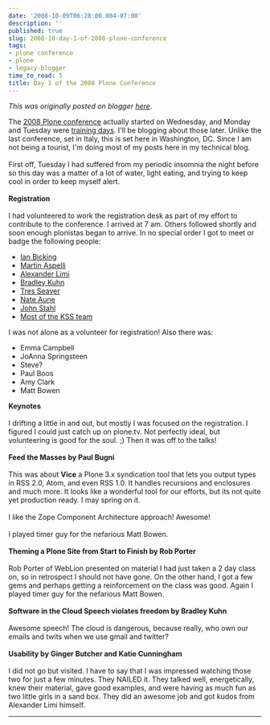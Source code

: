 ```yaml
---
date: '2008-10-09T06:28:00.004-07:00'
description: ''
published: true
slug: 2008-10-day-1-of-2008-plone-conference
tags:
- plone conference
- plone
- legacy-blogger
time_to_read: 5
title: Day 1 of the 2008 Plone Conference
---
```


*This was originally posted on blogger [here](https://pydanny.blogspot.com/2008/10/day-1-of-2008-plone-conference.html)*.

The <a href="http://www.openplans.org/projects/plone-conference-2008-dc/project-home">2008 Plone conference</a> actually started on Wednesday, and Monday and Tuesday were <a href="http://plonebootcamps.com">training days</a>.  I'll be blogging about those later.  Unlike the last conference, set in Italy, this is set here in Washington, DC.  Since I am not being a tourist, I'm doing most of my posts here in my technical blog.<br /><br />First off, Tuesday I had suffered from my periodic insomnia the night before so this day was a matter of a lot of water, light eating, and trying to keep cool in order to keep myself alert.<br /><br /><span style="font-weight: bold;">Registration</span><br /><br />I had volunteered to work the registration desk as part of my effort to contribute to the conference.  I arrived at 7 am.  Others followed shortly and soon enough plonistas began to arrive.  In no special order I got to meet or badge the following people:<br /><ul><li><a href="http://blog.ianbicking.org">Ian Bicking</a></li><li><a href="http://martinaspeli.net">Martin Aspelli</a></li><li><a href="http://limi.net">Alexander Limi</a></li><li><a href="http://en.wikipedia.org/wiki/Bradley_M._Kuhn">Bradley Kuhn</a></li><li><a href="http://www.palladion.com/">Tres Seaver</a></li><li><a href="http://jazkarta.com">Nate Aune</a></li><li><a href="http://blogs.onenw.org/jon/">John Stahl</a></li><li><a href="http://kssproject.org">Most of the KSS team</a></li></ul>   I was not alone as a volunteer for registration!  Also there was:<br /><ul><li>    Emma Campbell</li><li>    JoAnna Springsteen</li><li>    Steve?</li><li>    Paul Boos</li><li>    Amy Clark</li><li>    Matt Bowen</li></ul><span style="font-weight: bold;">Keynotes</span><br /><br />I drifting a little in and out, but mostly I was focused on the registration. I figured I could just catch up on plone.tv.  Not perfectly ideal, but volunteering is good for the soul.  ;)  Then it was off to the talks!<br /><br /><span style="font-weight: bold;">Feed the Masses by Paul Bugni</span><br /><br />This was about <span style="font-weight: bold;">Vice</span> a Plone 3.x syndication tool that lets you output types in RSS 2.0, Atom, and even RSS 1.0.  It handles recursions and enclosures and much more.  It looks like a wonderful tool for our efforts, but its not quite yet production ready.  I may spring on it.<br /><br />I like the Zope Component Architecture approach!  Awesome!<br /><br />I played timer guy for the nefarious Matt Bowen.<br /><br /><span style="font-weight: bold;">Theming a Plone Site from Start to Finish by Rob Porter</span><br /><br />Rob Porter of WebLion presented on material I had just taken a 2 day class on, so in retrospect I should not have gone. On the other hand, I got a few gems and perhaps getting a reinforcement on the class was good. Again I played timer guy for the nefarious Matt Bowen.<br /><br /><span style="font-weight: bold;">Software in the Cloud Speech violates freedom by Bradley Kuhn</span><br /><br />Awesome speech!  The cloud is dangerous, because really, who own our emails and twits when we use gmail and twitter?<br /><br /><span style="font-weight: bold;">Usability by Ginger Butcher and Katie Cunningham</span><br /><br />I did not go but visited.  I have to say that I was impressed watching those two for just a few minutes.  They NAILED it.  They talked well, energetically, knew their material, gave good examples, and were having as much fun as two little girls in a sand box.  They did an awesome job and got kudos from Alexander Limi himself.

---

